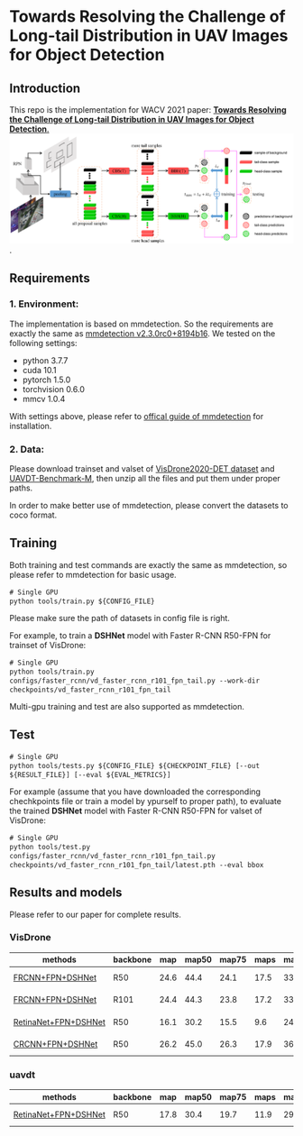 # Towards Resolving the Challenge of Long-tail Distribution in UAV Images for Object Detection

## Introduction
This repo is the implementation for WACV 2021 paper: [**Towards Resolving the Challenge of Long-tail Distribution in UAV Images for Object Detection**.](https://arxiv.org/pdf/2011.03822.pdf)
![Framework](fig2.png). 
## Requirements
### 1. Environment:
The implementation is based on mmdetection. So the requirements are exactly the same as [mmdetection v2.3.0rc0+8194b16](https://github.com/open-mmlab/mmdetection/tree/v2.3.0). We tested on the following settings:

- python 3.7.7
- cuda 10.1
- pytorch 1.5.0 
- torchvision 0.6.0
- mmcv 1.0.4

With settings above, please refer to [offical guide of mmdetection](https://github.com/open-mmlab/mmdetection/blob/v2.3.0/docs/install.md) for installation.
### 2. Data:
Please download trainset and valset of [VisDrone2020-DET dataset](http://aiskyeye.com/download/object-detection/) and [UAVDT-Benchmark-M](https://sites.google.com/site/daviddo0323/projects/uavdt), then unzip all the files and put them under proper paths.

In order to make better use of mmdetection, please convert the datasets to coco format.

## Training

Both training and test commands are exactly the same as mmdetection, so please refer to mmdetection for basic usage.
```train
# Single GPU
python tools/train.py ${CONFIG_FILE}
```
Please make sure the path of datasets in config file is right.  

For example, to train a **DSHNet** model with Faster R-CNN R50-FPN for trainset of VisDrone:
```train
# Single GPU
python tools/train.py configs/faster_rcnn/vd_faster_rcnn_r101_fpn_tail.py --work-dir checkpoints/vd_faster_rcnn_r101_fpn_tail
``` 
Multi-gpu training and test are also supported as mmdetection.

## Test
```test
# Single GPU
python tools/tests.py ${CONFIG_FILE} ${CHECKPOINT_FILE} [--out ${RESULT_FILE}] [--eval ${EVAL_METRICS}]
 ```
 
For example (assume that you have downloaded the corresponding chechkpoints file or train a model by ypurself to proper path), to evaluate the trained **DSHNet** model with Faster R-CNN R50-FPN for valset of VisDrone:
```test
# Single GPU
python tools/test.py configs/faster_rcnn/vd_faster_rcnn_r101_fpn_tail.py checkpoints/vd_faster_rcnn_r101_fpn_tail/latest.pth --eval bbox
 ```
## Results and models
Please refer to our paper for complete results.
### VisDrone
|methods|backbone|map|map50|map75|maps|mapm|mapl|ped.|people|bicycle|car|van|truck|tricycle|awn.|bus|motor|model|
|---|---|---|---|---|---|---|---|---|---|---|---|---|---|---|---|---|---|---|
|[FRCNN+FPN+DSHNet](configs/faster_rcnn/vd_faster_rcnn_r50_fpn_tail.py)|R50|24.6|44.4|24.1|17.5|33.8|36.1|22.5|16.5|10.1|52.8|32.6|22.1|17.5|8.8|39.5|23.7|[Google Drive](https://drive.google.com/file/d/1dw-FlzVkcQ64eYi7kV3HOqaiExRzIIum/view?usp=sharing)|
|[FRCNN+FPN+DSHNet](configs/faster_rcnn/vd_faster_rcnn_r101_fpn_tail.py)|R101|24.4|44.3|23.8|17.2|33.6|34.8|21.7|16.0|10.1|52.2|31.6|22.7|17.1|9.5|38.6|24.0|[Google Drive](https://drive.google.com/file/d/1BlzMjT5vKqRhipFO4Da8Zi7kOpb8PLnu/view?usp=sharing)|
|[RetinaNet+FPN+DSHNet](configs/retinanet/vd_retinanet_r50_fpn_base.py)|R50|16.1|30.2|15.5|9.6|24.0|28.6|14.1|8.9|1.3|48.2|24.8|14.2|8.8|6.0|21.6|13.1|[Google Drive](https://drive.google.com/file/d/1Pd2DhxTk8aR05mk75piAy-iUVD6k0WU_/view?usp=sharing)|
|[CRCNN+FPN+DSHNet](configs/cascade_rcnn/vd_cascade_rcnn_r50_fpn_tail.py)|R50|26.2|45.0|26.3|17.9|36.6|38.9|23.2|16.1|11.2|55.5|33.5|25.2|19.1|10.0|43.0|25.1|[Google Drive](https://drive.google.com/file/d/1yjjd08MMSiexIp8Qn1XOUpNgl8fsZH_S/view?usp=sharing)|
### uavdt
|methods|backbone|map|map50|map75|maps|mapm|mapl|car|truck|bus|model|
|---|---|---|---|---|---|---|---|---|---|---|---|
|[RetinaNet+FPN+DSHNet](configs/retinanet/uavdt_retinanet_r50_fpn_tail.py)|R50|17.8|30.4|19.7|11.9|29.9|27.8|32.1|4.2|17.0|[Google Drive](https://drive.google.com/file/d/10Hj00loxSUK_ASuYl4E4gkwqCYO6H4b_/view?usp=sharing)|
